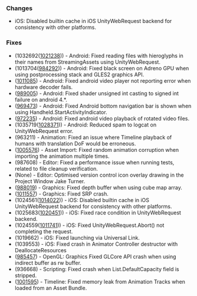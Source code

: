 ### Changes

*   iOS: Disabled builtin cache in iOS UnityWebRequest backend for consistency with other platforms.

### Fixes

*   (1032692([1021238](https://issuetracker.unity3d.com/product/unity/issues/guid/1021238/))) - Android: Fixed reading files with hieroglyphs in their names from StreamingAssets using UnityWebRequest.
*   (1013704([984292](https://issuetracker.unity3d.com/product/unity/issues/guid/984292/))) - Android: Fixed black screen on Adreno GPU when using postprocessing stack and GLES2 graphics API.
*   ([1011085](https://issuetracker.unity3d.com/product/unity/issues/guid/1011085/)) - Android: Fixed android video player not reporting error when hardware decoder fails.
*   ([989005](https://issuetracker.unity3d.com/product/unity/issues/guid/989005/)) - Android: Fixed shader unsigned int casting to signed int failure on android 4.\*.
*   ([969473](https://issuetracker.unity3d.com/product/unity/issues/guid/969473/)) - Android: Fixed Android bottom navigation bar is shown when using Handheld.StartActivityIndicator.
*   ([972235](https://issuetracker.unity3d.com/product/unity/issues/guid/972235/)) - Android: Fixed android video playback of rotated video files.
*   (1035719([1028371](https://issuetracker.unity3d.com/product/unity/issues/guid/1028371/))) - Android: Reduced spam to logcat on UnityWebRequest error.
*   (963211) - Animation: Fixed an issue where Timeline playback of humans with translation DoF would be erroneous.
*   ([1005576](https://issuetracker.unity3d.com/product/unity/issues/guid/1005576/)) - Asset Import: Fixed random animation corruption when importing the animation multiple times.
*   (987608) - Editor: Fixed a performance issue when running tests, related to file cleanup verification.
*   (None) - Editor: Optimised version control icon overlay drawing in the Project Window Jake Turner.
*   ([988019](https://issuetracker.unity3d.com/product/unity/issues/guid/988019/)) - Graphics: Fixed depth buffer when using cube map array.
*   ([1011557](https://issuetracker.unity3d.com/product/unity/issues/guid/1011557/)) - Graphics: Fixed SRP crash.
*   (1024561([1014022](https://issuetracker.unity3d.com/product/unity/issues/guid/1014022/))) - iOS: Disabled builtin cache in iOS UnityWebRequest backend for consistency with other platforms.
*   (1025683([1020451](https://issuetracker.unity3d.com/product/unity/issues/guid/1020451/))) - iOS: Fixed race condition in UnityWebRequest backend.
*   (1024559([1011741](https://issuetracker.unity3d.com/product/unity/issues/guid/1011741/))) - iOS: Fixed UnityWebRequest.Abort() not completing the request.
*   (1019662) - iOS: Fixed launching via Universal Link.
*   (1039553) - iOS: Fixed crash in Animator Controller destructor with DeallocateResources
*   ([985457](https://issuetracker.unity3d.com/product/unity/issues/guid/985457/)) - OpenGL: Graphics Fixed GLCore API crash when using indirect buffer as rw buffer.
*   (936668) - Scripting: Fixed crash when List.DefaultCapacity field is stripped.
*   ([1001595](https://issuetracker.unity3d.com/product/unity/issues/guid/1001595/)) - Timeline: Fixed memory leak from Animation Tracks when loaded from an Asset Bundle.